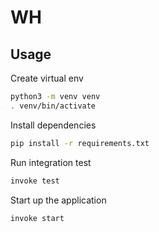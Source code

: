 # WH

## Usage
Create virtual env
```bash
python3 -m venv venv
. venv/bin/activate
```
Install dependencies 
```bash
pip install -r requirements.txt
```
Run integration test
```bash
invoke test
```
Start up the application
```bash
invoke start
```